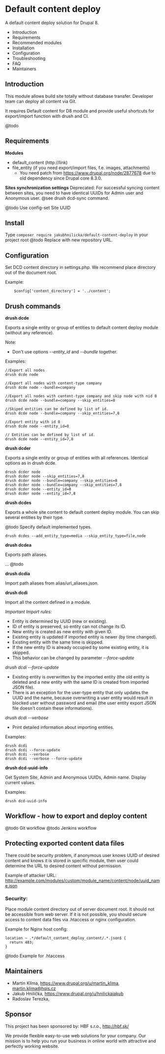 Default content deploy
======================
A default content deploy solution for Drupal 8.

* Introduction
* Requirements
* Recommended modules
* Installation
* Configuration
* Troubleshooting
* FAQ
* Maintainers
 

Introduction
------------
This module allows build site totally without database transfer. 
Developer team can deploy all content via Git.

It requires Default content for D8 module and provide useful shortcuts 
for export/import function with drush and CI.

@todo


Requirements
------------
**Modules**
- default_content (http://link)
- file_entity (if you need export/import files, f.e. images, attachments)
    - You need patch from https://www.drupal.org/node/2877678 due to old dependency since Drupal core 8.3.0.

**Sites synchronization settings**
Deprecated: For successful syncing content between sites, you need to have identical UUIDs for
Admin user and Anonymous user. @see drush dcd-sync command.

@todo Use config-set Site UUID


Install
-------
Type `composer require jakubhnilicka/default-content-deploy` in your project root
@todo Replace with new repository URL.

Configuration
-------------
Set DCD content directory in settings.php. We recommend place directory out of the document root. 

Example:

        $config['content_directory'] = '../content';


Drush commands
--------------

**drush dcde**

Exports a single entity or group of entities to default content deploy module 
(without any reference).

Note:
- Don't use options *--entity_id* and *--bundle* together.

Examples:

    //Export all nodes
    drush dcde node
    
    //Export all nodes with content-type company
    drush dcde node --bundle=company
    
    //Export all nodes with content-type company and skip node with nid 8
    drush dcde node --bundle=company --skip_entities=8 
    
    //Skiped entities can be defined by list of id.
    drush dcde node --bundle=company --skip_entities=7,8
    
    //Export entity with id 8
    drush dcde node --entity_id=8
    
    // Entities can be defined by list of id.
    drush dcde node --entity_id=7,8
    

**drush dcder**

Exports a single entity or group of entities with all references.
Identical options as in drush dcde.

    drush dcder node
    drush dcder node --skip_entities=7,8
    drush dcder node --bundle=company --skip_entities=8
    drush dcder node --bundle=company --skip_entities=7,8
    drush dcder node --entity_id=8
    drush dcder node --entity_id=7,8


**drush dcdes**

Exports a whole site content to default content deploy module.
You can skip several entities by their type.

@todo Specify default implemented types. 

    drush dcdes --add_entity_type=media --skip_entity_type=file,node
    
    
**drush dcdea**

Exports path aliases.

...
@todo


**drush dcdia**

Import path aliases from alias/url_aliases.json.


**drush dcdi**

Import all the content defined in a module.

*Important Import rules:*
- Entity is determined by UUID (new or existing).
- ID of entity is preserved, so entity can not change its ID.
- New entity is created as new entity with given ID.
- Existing entity is updated if imported entity is newer (by time changed).
- Existing entity with the same time is skipped.
- If the new entity ID is already occupied by some existing entity, it is skipped.
- This behavior can be changed by parameter *--force-update*

*drush dcdi --force-update*
- Existing entity is overwritten by the imported entity 
  (the old entity is deleted and a new entity with the same ID is created from imported JSON file).
- There is an exception for the user-type entity that only updates the UUID and the name, 
  because overwriting a user entity would result in blocked user without password and email 
  (the user entity export JSON file doesn't contain these informations).

*drush dcdi --verbose*
- Print detailed information about importing entities.

Examples:

    drush dcdi
    drush dcdi --force-update
    drush dcdi --verbose
    drush dcdi --verbose --force-update



**drush dcd-uuid-info**

Get System Site, Admin and Anonymous UUIDs, Admin name.
Display current values.

Examples:

    drush dcd-uuid-info


Workflow - how to export and deploy content
-------------------------------------------

@todo Git workflow
@todo Jenkins workflow


Protecting exported content data files
--------------------------------------
There could be security problem, if anonymous user knows UUID of desired content
and knows it is stored in specific module, then user could determine the URL 
to desired content without permission.

Example of attacker URL: 
http://example.com/modules/custom/module_name/content/node/uuid_name.json

### Security:
Place module content directory out of server document root. It should not be accessible from web server.
If it is not possible, you should secure access to content data files via .htaccess or nginx configuration.

Example for Nginx host config:

    location ~ .*/default_content_deploy_content/.*.json$ {
      return 403;
    }

@todo Example for .htaccess

Maintainers
-----------
- Martin Klíma, https://www.drupal.org/u/martin_klima, martin.klima@hqis.cz
- Jakub Hnilička, https://www.drupal.org/u/hnilickajakub
- Radoslav Terezka,

Sponsor
-------
This project has been sponsored by:
HBF s.r.o., http://hbf.sk/

We provide flexible easy-to-use web solutions for your company.
Our mission is to help you run your business in online world with attractive and perfectly working website.
